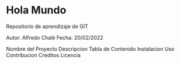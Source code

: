 # Hola Mundo
Repositorio de aprendizaje de GIT

Autor: Alfredo Chalé
Fecha: 20/02/2022

Nombre del Proyecto
Descripcion
Tabla de Contenido
Instalacion
Uso
Contribucion
Creditos
Licencia

